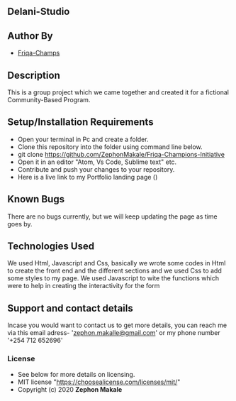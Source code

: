 ## Delani-Studio

## Author By

- [Friqa-Champs](https://github.com/ZephonMakale/Friqa-Champions-Initiative)

## Description

This is a group project which we came together and created it for a fictional Community-Based Program.

## Setup/Installation Requirements

- Open your terminal in Pc and create a folder.
- Clone this repository into the folder using command line below.
- git clone https://github.com/ZephonMakale/Friqa-Champions-Initiative
- Open it in an editor "Atom, Vs Code, Sublime text" etc.
- Contribute and push your changes to your repository.
- Here is a live link to my Portfolio landing page ()

## Known Bugs

There are no bugs currently, but we will keep updating the page as time goes by.

## Technologies Used

We used Html, Javascript and Css, basically we wrote some codes in Html to create the front end and the different sections and we used Css to add some styles to my page. We used Javascript to wite the functions which were to help in creating the interactivity for the form

## Support and contact details

Incase you would want to contact us to get more details, you can reach me via this email adress- 'zephon.makalle@gmail.com' or my phone number '+254 712 652696'

### License

- See below for more details on licensing.
- MIT license "https://choosealicense.com/licenses/mit/"
- Copyright (c) 2020 **Zephon Makale**

